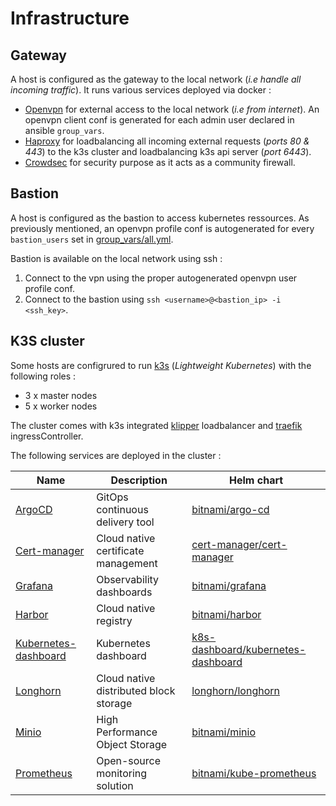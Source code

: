 # Infrastructure

## Gateway

A host is configured as the gateway to the local network (*i.e handle all incoming traffic*). It runs various services deployed via docker :

- [Openvpn](https://openvpn.net/) for external access to the local network (*i.e from internet*). An openvpn client conf is generated for each admin user declared in ansible `group_vars`.
- [Haproxy](https://www.haproxy.org/) for loadbalancing all incoming external requests (*ports 80 & 443*) to the k3s cluster and loadbalancing k3s api server (*port 6443*).
- [Crowdsec](https://www.crowdsec.net/) for security purpose as it acts as a community firewall.

## Bastion

A host is configured as the bastion to access kubernetes ressources. As previously mentioned, an openvpn profile conf is autogenerated for every `bastion_users` set in [group_vars/all.yml](../ansible/inventory-example/group_vars/all.yml).

Bastion is available on the local network using ssh :

1. Connect to the vpn using the proper autogenerated openvpn user profile conf.
2. Connect to the bastion using `ssh <username>@<bastion_ip> -i <ssh_key>`.


## K3S cluster

Some hosts are configrured to run [k3s](https://k3s.io) (*Lightweight Kubernetes*) with the following roles :
- 3 x master nodes
- 5 x worker nodes

The cluster comes with k3s integrated [klipper](https://github.com/k3s-io/klipper-lb) loadbalancer and [traefik](https://traefik.io/) ingressController.

The following services are deployed in the cluster :

| Name                                                            | Description                            | Helm chart                                                                                                    |
| --------------------------------------------------------------- | -------------------------------------- | ------------------------------------------------------------------------------------------------------------- |
| [ArgoCD](https://argo-cd.readthedocs.io/en/stable/)             | GitOps continuous delivery tool        | [bitnami/argo-cd](https://artifacthub.io/packages/helm/bitnami/argo-cd)                                       |
| [Cert-manager](https://cert-manager.io/)                        | Cloud native certificate management    | [cert-manager/cert-manager](https://artifacthub.io/packages/helm/cert-manager/cert-manager)                   |
| [Grafana](https://grafana.com/)                                 | Observability dashboards               | [bitnami/grafana](https://artifacthub.io/packages/helm/bitnami/grafana)                                       |
| [Harbor](https://goharbor.io/)                                  | Cloud native registry                  | [bitnami/harbor](https://artifacthub.io/packages/helm/bitnami/harbor)                                         |
| [Kubernetes-dashboard](https://github.com/kubernetes/dashboard) | Kubernetes dashboard                   | [k8s-dashboard/kubernetes-dashboard](https://artifacthub.io/packages/helm/k8s-dashboard/kubernetes-dashboard) |
| [Longhorn](https://longhorn.io/)                                | Cloud native distributed block storage | [longhorn/longhorn](https://artifacthub.io/packages/helm/longhorn/longhorn)                                   |
| [Minio](https://min.io/)                                        | High Performance Object Storage        | [bitnami/minio](https://artifacthub.io/packages/helm/bitnami/minio)                                           |
| [Prometheus](https://prometheus.io/)                            | Open-source monitoring solution        | [bitnami/kube-prometheus](https://artifacthub.io/packages/helm/bitnami/kube-prometheus)                       |
